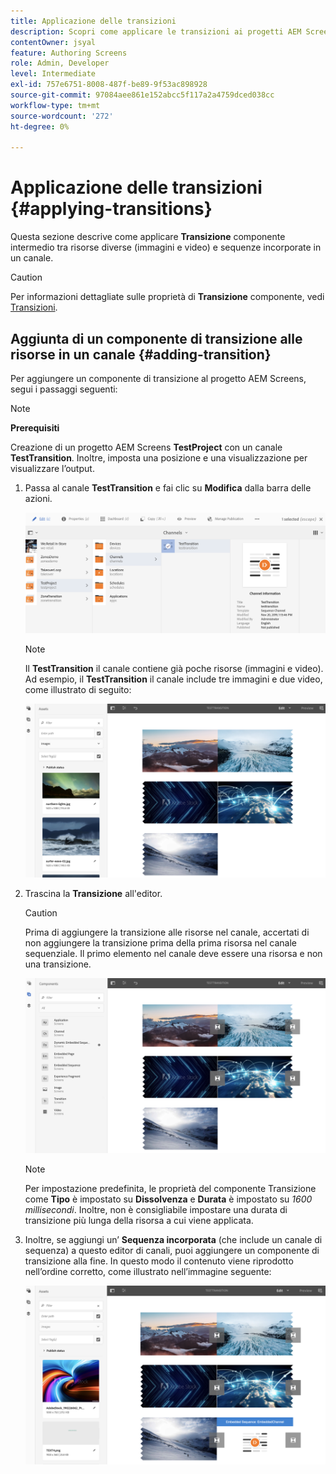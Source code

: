 ```yaml
---
title: Applicazione delle transizioni
description: Scopri come applicare le transizioni ai progetti AEM Screens.
contentOwner: jsyal
feature: Authoring Screens
role: Admin, Developer
level: Intermediate
exl-id: 757e6751-8008-487f-be89-9f53ac898928
source-git-commit: 97084aee861e152abcc5f117a2a4759dced038cc
workflow-type: tm+mt
source-wordcount: '272'
ht-degree: 0%

---
```


# Applicazione delle transizioni {#applying-transitions}

Questa sezione descrive come applicare **Transizione** componente intermedio tra risorse diverse (immagini e video) e sequenze incorporate in un canale.

>[!CAUTION]
>
>Per informazioni dettagliate sulle proprietà di **Transizione** componente, vedi [Transizioni](adding-components-to-a-channel.md#transition).

## Aggiunta di un componente di transizione alle risorse in un canale {#adding-transition}

Per aggiungere un componente di transizione al progetto AEM Screens, segui i passaggi seguenti:

>[!NOTE]
>
>**Prerequisiti**
>
>Creazione di un progetto AEM Screens **TestProject** con un canale **TestTransition**. Inoltre, imposta una posizione e una visualizzazione per visualizzare l’output.

1. Passa al canale **TestTransition** e fai clic su **Modifica** dalla barra delle azioni.

   ![image1](assets/transitions1.png)

   >[!NOTE]
   >
   >Il **TestTransition** il canale contiene già poche risorse (immagini e video). Ad esempio, il **TestTransition** il canale include tre immagini e due video, come illustrato di seguito:

   ![image2](assets/transitions2.png)


1. Trascina la **Transizione** all&#39;editor.

   >[!CAUTION]
   >
   >Prima di aggiungere la transizione alle risorse nel canale, accertati di non aggiungere la transizione prima della prima risorsa nel canale sequenziale. Il primo elemento nel canale deve essere una risorsa e non una transizione.

   ![image3](assets/transitions3.png)

   >[!NOTE]
   >
   >Per impostazione predefinita, le proprietà del componente Transizione come **Tipo** è impostato su **Dissolvenza** e **Durata** è impostato su *1600 millisecondi*. Inoltre, non è consigliabile impostare una durata di transizione più lunga della risorsa a cui viene applicata.

1. Inoltre, se aggiungi un’ **Sequenza incorporata** (che include un canale di sequenza) a questo editor di canali, puoi aggiungere un componente di transizione alla fine. In questo modo il contenuto viene riprodotto nell’ordine corretto, come illustrato nell’immagine seguente:

   ![image3](assets/transitions5.png)
